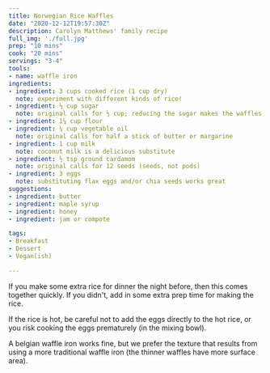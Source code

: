 ```yaml
---
title: Norwegian Rice Waffles
date: "2020-12-12T19:57:30Z"
description: Carolyn Matthews' family recipe
full_img: './full.jpg'
prep: "10 mins"
cook: "20 mins"
servings: "3-4"
tools:
- name: waffle iron
ingredients:
- ingredient: 3 cups cooked rice (1 cup dry)
  note: experiment with different kinds of rice!
- ingredient: ⅓ cup sugar
  note: original calls for ½ cup; reducing the sugar makes the waffles less crispy
- ingredient: 1¼ cup flour
- ingredient: ¼ cup vegetable oil
  note: original calls for half a stick of butter or margarine
- ingredient: 1 cup milk
  note: coconut milk is a delicious substitute
- ingredient: ½ tsp ground cardamom
  note: original calls for 12 seeds (seeds, not pods)
- ingredient: 3 eggs
  note: substituting flax eggs and/or chia seeds works great
suggestions:
- ingredient: butter
- ingredient: maple syrup
- ingredient: honey
- ingredient: jam or compote

tags:
- Breakfast
- Dessert
- Vegan(ish)

---
```


If you make some extra rice for dinner the night before, then this comes together quickly. If you didn't, add in some extra prep time for making the rice.

If the rice is hot, be careful not to add the eggs directly to the hot rice, or you risk cooking the eggs prematurely (in the mixing bowl).

A belgian waffle iron works fine, but we prefer the texture that results from using a more traditional waffle iron (the thinner waffles have more surface area).